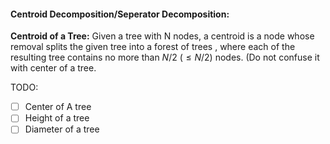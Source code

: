 #### Centroid Decomposition/Seperator Decomposition:

**Centroid of a Tree:** Given a tree with N nodes, a centroid is a node whose removal splits the given tree into a forest of trees , where each of the resulting tree contains no more than $N/2$ $(\le N/2)$ nodes. (Do not confuse it with center of a tree.

TODO:

- [ ] Center of A tree
- [ ] Height of a tree
- [ ] Diameter of a tree
